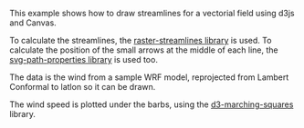 This example shows how to draw streamlines for a vectorial field using d3js and Canvas.

To calculate the streamlines, the [raster-streamlines library](https://github.com/rveciana/raster-streamlines) is used. To calculate the position of the small arrows at the middle of each line, the [svg-path-properties library](https://github.com/rveciana/svg-path-properties) is used too.

The data is the wind from a sample WRF model, reprojected from Lambert Conformal to latlon so it can be drawn.

The wind speed is plotted under the barbs, using the [d3-marching-squares](https://github.com/rveciana/d3-marching-squares) library.
